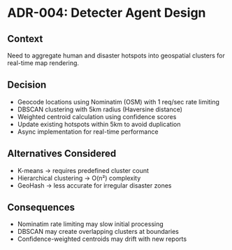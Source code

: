 # ADR-004: Detecter Agent Design

## Context
Need to aggregate human and disaster hotspots into geospatial clusters for real-time map rendering.

## Decision
- Geocode locations using Nominatim (OSM) with 1 req/sec rate limiting  
- DBSCAN clustering with 5km radius (Haversine distance)  
- Weighted centroid calculation using confidence scores  
- Update existing hotspots within 5km to avoid duplication  
- Async implementation for real-time performance  

## Alternatives Considered
- K-means → requires predefined cluster count  
- Hierarchical clustering → O(n²) complexity  
- GeoHash → less accurate for irregular disaster zones  

## Consequences
- Nominatim rate limiting may slow initial processing  
- DBSCAN may create overlapping clusters at boundaries  
- Confidence-weighted centroids may drift with new reports  